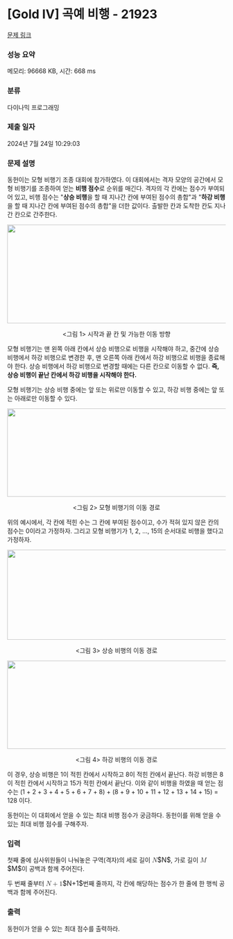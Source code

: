 # [Gold IV] 곡예 비행 - 21923 

[문제 링크](https://www.acmicpc.net/problem/21923) 

### 성능 요약

메모리: 96668 KB, 시간: 668 ms

### 분류

다이나믹 프로그래밍

### 제출 일자

2024년 7월 24일 10:29:03

### 문제 설명

<p>동헌이는 모형 비행기 조종 대회에 참가하였다. 이 대회에서는 격자 모양의 공간에서 모형 비행기를 조종하여 얻는 <strong>비행 점수</strong>로 순위를 매긴다. 격자의 각 칸에는 점수가 부여되어 있고, 비행 점수는 "<strong>상승 비행</strong>을 할 때 지나간 칸에 부여된 점수의 총합"과 "<strong>하강 비행</strong>을 할 때 지나간 칸에 부여된 점수의 총합"을 더한 값이다. 출발한 칸과 도착한 칸도 지나간 칸으로 간주한다.</p>

<p style="text-align: center;"><img alt="" src="https://upload.acmicpc.net/6babc434-88bc-4083-b78d-6b99dff6b9ca/-/crop/1639x573/156,401/-/preview/" style="height: 227px; width: 650px;"></p>

<p style="text-align: center;"><그림 1> 시작과 끝 칸 및 가능한 이동 방향</p>

<p>모형 비행기는 맨 왼쪽 아래 칸에서 상승 비행으로 비행을 시작해야 하고, 중간에 상승 비행에서 하강 비행으로 변경한 후, 맨 오른쪽 아래 칸에서 하강 비행으로 비행을 종료해야 한다. 상승 비행에서 하강 비행으로 변경할 때에는 다른 칸으로 이동할 수 없다. <strong>즉, 상승 비행이 끝난 칸에서 하강 비행을 시작해야 한다.</strong></p>

<p>모형 비행기는 상승 비행 중에는 앞 또는 위로만 이동할 수 있고, 하강 비행 중에는 앞 또는 아래로만 이동할 수 있다.</p>

<p style="text-align: center;"><img alt="" src="https://upload.acmicpc.net/17063436-6675-4c21-9044-018a8476c5ae/-/crop/1642x512/157,461/-/preview/" style="height: 203px; width: 650px;"></p>

<p style="text-align: center;"><그림 2> 모형 비행기의 이동 경로</p>

<p>위의 예시에서, 각 칸에 적힌 수는 그 칸에 부여된 점수이고, 수가 적혀 있지 않은 칸의 점수는 0이라고 가정하자. 그리고 모형 비행기가 1, 2, ..., 15의 순서대로 비행을 했다고 가정하자.</p>

<p style="text-align: center;"><img alt="" src="https://upload.acmicpc.net/ce6860ed-a632-4cf4-951f-cd7912f83796/-/crop/1652x525/149,453/-/preview/" style="height: 207px; width: 650px;"></p>

<p style="text-align: center;"><그림 3> 상승 비행의 이동 경로</p>

<p style="text-align: center;"><img alt="" src="https://upload.acmicpc.net/c2108165-cc33-4c13-9231-988ee14ecd2e/-/crop/1642x512/152,461/-/preview/" style="height: 203px; width: 650px;"></p>

<p style="text-align: center;"><그림 4> 하강 비행의 이동 경로</p>

<p>이 경우, 상승 비행은 1이 적힌 칸에서 시작하고 8이 적힌 칸에서 끝난다. 하강 비행은 8이 적힌 칸에서 시작하고 15가 적힌 칸에서 끝난다. 이와 같이 비행을 하였을 때 얻는 점수는 (1 + 2 + 3 + 4 + 5 + 6 + 7 + 8) + (8 + 9 + 10 + 11 + 12 + 13 + 14 + 15) = 128 이다.</p>

<p>동헌이는 이 대회에서 얻을 수 있는 최대 비행 점수가 궁금하다. 동헌이를 위해 얻을 수 있는 최대 비행 점수를 구해주자.</p>

### 입력 

 <p>첫째 줄에 심사위원들이 나눠놓은 구역(격자)의 세로 길이 <mjx-container class="MathJax" jax="CHTML" style="font-size: 109%; position: relative;"><mjx-math class="MJX-TEX" aria-hidden="true"><mjx-mi class="mjx-i"><mjx-c class="mjx-c1D441 TEX-I"></mjx-c></mjx-mi></mjx-math><mjx-assistive-mml unselectable="on" display="inline"><math xmlns="http://www.w3.org/1998/Math/MathML"><mi>N</mi></math></mjx-assistive-mml><span aria-hidden="true" class="no-mathjax mjx-copytext">$N$</span></mjx-container>, 가로 길이 <mjx-container class="MathJax" jax="CHTML" style="font-size: 109%; position: relative;"><mjx-math class="MJX-TEX" aria-hidden="true"><mjx-mi class="mjx-i"><mjx-c class="mjx-c1D440 TEX-I"></mjx-c></mjx-mi></mjx-math><mjx-assistive-mml unselectable="on" display="inline"><math xmlns="http://www.w3.org/1998/Math/MathML"><mi>M</mi></math></mjx-assistive-mml><span aria-hidden="true" class="no-mathjax mjx-copytext">$M$</span></mjx-container>이 공백과 함께 주어진다.</p>

<p>두 번째 줄부터 <mjx-container class="MathJax" jax="CHTML" style="font-size: 109%; position: relative;"><mjx-math class="MJX-TEX" aria-hidden="true"><mjx-mi class="mjx-i"><mjx-c class="mjx-c1D441 TEX-I"></mjx-c></mjx-mi><mjx-mo class="mjx-n" space="3"><mjx-c class="mjx-c2B"></mjx-c></mjx-mo><mjx-mn class="mjx-n" space="3"><mjx-c class="mjx-c31"></mjx-c></mjx-mn></mjx-math><mjx-assistive-mml unselectable="on" display="inline"><math xmlns="http://www.w3.org/1998/Math/MathML"><mi>N</mi><mo>+</mo><mn>1</mn></math></mjx-assistive-mml><span aria-hidden="true" class="no-mathjax mjx-copytext">$N+1$</span></mjx-container>번째 줄까지, 각 칸에 해당하는 점수가 한 줄에 한 행씩 공백과 함께 주어진다.</p>

### 출력 

 <p>동헌이가 얻을 수 있는 최대 점수를 출력하라.</p>

